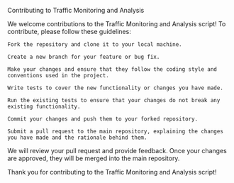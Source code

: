 Contributing to Traffic Monitoring and Analysis

We welcome contributions to the Traffic Monitoring and Analysis script! To contribute, please follow these guidelines:

    Fork the repository and clone it to your local machine.

    Create a new branch for your feature or bug fix.

    Make your changes and ensure that they follow the coding style and conventions used in the project.

    Write tests to cover the new functionality or changes you have made.

    Run the existing tests to ensure that your changes do not break any existing functionality.

    Commit your changes and push them to your forked repository.

    Submit a pull request to the main repository, explaining the changes you have made and the rationale behind them.

We will review your pull request and provide feedback. Once your changes are approved, they will be merged into the main repository.

Thank you for contributing to the Traffic Monitoring and Analysis script!
